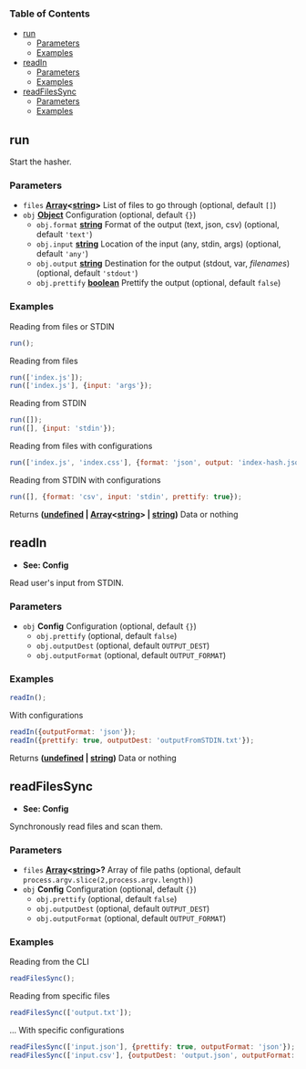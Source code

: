 <!-- Generated by documentation.js. Update this documentation by updating the source code. -->

### Table of Contents

-   [run][1]
    -   [Parameters][2]
    -   [Examples][3]
-   [readIn][4]
    -   [Parameters][5]
    -   [Examples][6]
-   [readFilesSync][7]
    -   [Parameters][8]
    -   [Examples][9]

## run

Start the hasher.

### Parameters

-   `files` **[Array][10]&lt;[string][11]>** List of files to go through (optional, default `[]`)
-   `obj` **[Object][12]** Configuration (optional, default `{}`)
    -   `obj.format` **[string][11]** Format of the output (text, json, csv) (optional, default `'text'`)
    -   `obj.input` **[string][11]** Location of the input (any, stdin, args) (optional, default `'any'`)
    -   `obj.output` **[string][11]** Destination for the output (stdout, var, <i>filenames</i>) (optional, default `'stdout'`)
    -   `obj.prettify` **[boolean][13]** Prettify the output (optional, default `false`)

### Examples

Reading from files or STDIN


```javascript
run();
```

Reading from files


```javascript
run(['index.js']);
run(['index.js'], {input: 'args'});
```

Reading from STDIN


```javascript
run([]);
run([], {input: 'stdin'});
```

Reading from files with configurations


```javascript
run(['index.js', 'index.css'], {format: 'json', output: 'index-hash.json', prettify: true});
```

Reading from STDIN with configurations


```javascript
run([], {format: 'csv', input: 'stdin', prettify: true});
```

Returns **([undefined][14] \| [Array][10]&lt;[string][11]> | [string][11])** Data or nothing

## readIn

-   **See: Config**

Read user's input from STDIN.

### Parameters

-   `obj` **Config** Configuration (optional, default `{}`)
    -   `obj.prettify`   (optional, default `false`)
    -   `obj.outputDest`   (optional, default `OUTPUT_DEST`)
    -   `obj.outputFormat`   (optional, default `OUTPUT_FORMAT`)

### Examples

```javascript
readIn();
```

With configurations


```javascript
readIn({outputFormat: 'json'});
readIn({prettify: true, outputDest: 'outputFromSTDIN.txt'});
```

Returns **([undefined][14] \| [string][11])** Data or nothing

## readFilesSync

-   **See: Config**

Synchronously read files and scan them.

### Parameters

-   `files` **[Array][10]&lt;[string][11]>?** Array of file paths (optional, default `process.argv.slice(2,process.argv.length)`)
-   `obj` **Config** Configuration (optional, default `{}`)
    -   `obj.prettify`   (optional, default `false`)
    -   `obj.outputDest`   (optional, default `OUTPUT_DEST`)
    -   `obj.outputFormat`   (optional, default `OUTPUT_FORMAT`)

### Examples

Reading from the CLI


```javascript
readFilesSync();
```

Reading from specific files


```javascript
readFilesSync(['output.txt']);
```

... With specific configurations


```javascript
readFilesSync(['input.json'], {prettify: true, outputFormat: 'json'}); //logs {<br>  "output.json": "sha256-iTyF6rE+vAUIIWrWaC6bWt9NwI/74kpOuk4JZl9zCMM="<br>}
readFilesSync(['input.csv'], {outputDest: 'output.json', outputFormat: 'json'}); //Writes the above to output.json
```

[1]: #run

[2]: #parameters

[3]: #examples

[4]: #readin

[5]: #parameters-1

[6]: #examples-1

[7]: #readfilessync

[8]: #parameters-2

[9]: #examples-2

[10]: https://developer.mozilla.org/docs/Web/JavaScript/Reference/Global_Objects/Array

[11]: https://developer.mozilla.org/docs/Web/JavaScript/Reference/Global_Objects/String

[12]: https://developer.mozilla.org/docs/Web/JavaScript/Reference/Global_Objects/Object

[13]: https://developer.mozilla.org/docs/Web/JavaScript/Reference/Global_Objects/Boolean

[14]: https://developer.mozilla.org/docs/Web/JavaScript/Reference/Global_Objects/undefined
